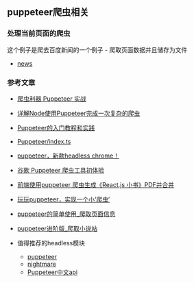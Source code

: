 ## puppeteer爬虫相关


### 处理当前页面的爬虫
这个例子是爬去百度新闻的一个例子 - 爬取页面数据并且储存为文件
- [news](../src/Puppeteer-spider/03、news.ts)





### 参考文章
- [爬虫利器 Puppeteer 实战](https://www.jianshu.com/p/a9a55c03f768)
- [详解Node使用Puppeteer完成一次复杂的爬虫](https://www.jb51.net/article/138391.htm)
- [Puppeteer的入门教程和实践](https://www.cnblogs.com/rennaiqian/p/8325260.html)
- [Puppeteer/index.ts](https://github.com/MrTreasure/Algorithm/blob/master/src/Puppeteer/index.ts)
- [puppeteer，新款headless chrome！](https://www.cnblogs.com/dh-dh/p/8490047.html)
- [谷歌 Puppeteer 爬虫工具初体验](https://segmentfault.com/a/1190000014403160)
- [前端使用puppeteer 爬虫生成《React.js 小书》PDF并合并](https://segmentfault.com/a/1190000016198363)
- [玩玩puppeteer，实现一个小‘爬虫’](https://segmentfault.com/a/1190000015498350)
- [puppeteer的简单使用_爬取页面信息](https://segmentfault.com/a/1190000013037078)
- [puppeteer进阶版_爬取小说站](https://segmentfault.com/a/1190000013055389)



- 值得推荐的headless模块                         
    - [puppeteer](https://github.com/GoogleChrome/puppeteer)
    - [nightmare](https://github.com/segmentio/nightmare)
    - [Puppeteer中文api](https://zhaoqize.github.io/puppeteer-api-zh_CN/)
